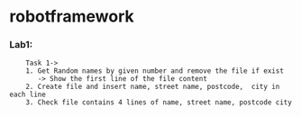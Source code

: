 ﻿# robotframework 
 ### Lab1: 
        Task 1-> 
        1. Get Random names by given number and remove the file if exist
           -> Show the first line of the file content
        2. Create file and insert name, street name, postcode,  city in each line 
        3. Check file contains 4 lines of name, street name, postcode city
